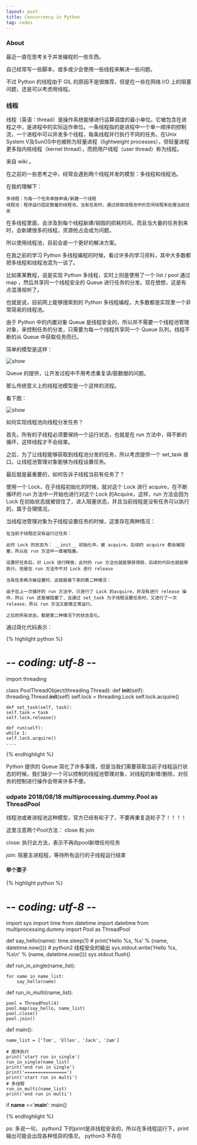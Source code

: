 ```yaml
---
layout: post
title: Concurrency in Python
tag: codes
---
```


### About

最近一直在思考关于并发编程的一些东西。

自己经常写一些脚本，或多或少会使用一些线程来解决一些问题。

不过 Python 的线程由于 GIL 的原因不是很推荐，但是在一些在网络 I/O 上的阻塞问题，还是可以考虑用线程。

### 线程

线程（英语：thread）是操作系统能够进行运算调度的最小单位。它被包含在进程之中，是进程中的实际运作单位。一条线程指的是进程中一个单一顺序的控制流，一个进程中可以并发多个线程，每条线程并行执行不同的任务。在Unix System V及SunOS中也被称为轻量进程（lightweight processes），但轻量进程更多指内核线程（kernel thread），而把用户线程（user thread）称为线程。

来自 wiki 。

在之前的一些思考之中，经常会遇到两个线程并发的模型：多线程和线程池。

在我的理解下：

    多线程：为每一个任务单独申请/新建一个线程
    线程池：程序运行固定数量的线程池，当有任务时，通过获取线程池中的空闲线程来处理当前任务

在多线程里面，会涉及到每个线程新建/销毁的损耗时间，而且当大量的任务到来时，会新建很多的线程，资源抢占会成为问题。

所以使用线程池，目前会是一个更好的解决方案。

在我之前的学习 Python 多线程编程的时候，看过许多的学习资料，其中大多数都把多线程和线程池混为一谈了。

比如某某教程，说是实现 Python 多线程，实时上则是使用了一个 list / pool 通过 map ，然后共享同一个线程安全的 Queue 进行任务的分发。现在想想，这是有点混淆视听了。

也就是说，目前网上能够搜索到的 Python 多线程编程，大多数都是实现里一个非常简易的线程池。

由于 Python 中的内置对象 Queue 是线程安全的，所以并不需要一个线程池管理对象，来控制任务的分发，只需要为每一个线程共享同一个 Queue 队列，线程不断的从 Queue 中获取任务而已。

简单的模型是这样：

![show](/images/thread-1.png)

Queue 的提供，让开发过程中不用考虑重复读/脏数据的问题。

那么传统意义上的线程池模型是一个这样的流程。

看下图：

![show](/images/thread-2.png)

如何实现线程池向线程分发任务？

首先，所有的子线程必须要保持一个运行状态，也就是在 run 方法中，得不断的循环，这样线程才不会结束。

之后，为了让线程能够获取到线程池分发的任务，所以考虑提供一个 set_task 接口，让线程池管理对象能够为线程设置任务。

最后就是最重要的，如何告诉子线程当前有任务了？

使用一个 Lock，在子线程初始化的时候，就对这个 Lock 进行 acquire，在不断循环的 run 方法中一开始也进行对这个 Lock 的Acquire，这样，run 方法会因为 Lock 在初始状态就被锁住了，进入阻塞状态，并且当前线程是没有任务可以执行的，属于合理情况。

当线程池管理对象为子线程设置任务的时候，这里存在两种情况：
    
    在当前子线程还没有运行过任务：
    
    此时 Lock 的状态为： __init__ 初始化中，被 acquire，后续的 acquire 都会被阻塞，所以在 run 方法中一直被阻塞。
    
    设置好任务后，对 Lock 进行释放，此时的 run 方法也就能够获得锁，后续的代码也就能够执行。但是在 run 方法中不对 Lock 进行 release
    
    当有任务再次被设置时，这就是接下来的第二种情况：

    由于在上一次循环的 run 方法中，只进行了 Lock 的acquire，并没有进行 release 操作，所以 run 还是被阻塞了，当通过 set_task 为子线程设置任务时，又进行了一次 release，所以 run 方法又能够正常运行。

    之后的所有状态，都是第二种情况下的状态变化。


通过简化代码表示：

{% highlight python %}
# -*- coding: utf-8 -*-

import threading


class PoolThreadObject(threading.Thread):
    def __init__(self):
    threading.Thread.__init__(self)
    self.lock = threading.Lock
    self.lock.acquire()

    def set_task(self, task):
    self.task = task
    self.lock.release()

    def run(self):
    while 1:
    self.lock.acquire()
    ....

{% endhighlight %}


Python 提供的 Queue 简化了许多事情，但是当我们需要获取当前子线程运行状态的时候，我们缺少一个可以控制的线程池管理对象，对线程的新增/删除，对任务的控制进行操作会带来许多不便。


### udpate 2018/08/18 multiprocessing.dummy.Pool as ThreadPool

线程池或者进程池这种模型，官方已经有轮子了，不要再重复造轮子了！！！！

这里注意两个Pool方法： close 和 join

close: 执行此方法，表示不再向pool新增任何任务

join: 阻塞主进程程，等待所有运行的子线程运行结束


#### 举个栗子

{% highlight python %}
# -*- coding: utf-8 -*-

import sys
import time
from datetime import datetime
from multiprocessing.dummy import Pool as ThreadPool

def say_hello(name):
    time.sleep(1)
    # print('Hello %s, %s' % (name, datetime.now()))
    # python2 线程安全的输出
    sys.stdout.write('Hello %s, %s\n' % (name, datetime.now()))
    sys.stdout.flush()

def run_in_single(name_list):
    
    for name in name_list:
        say_hello(name)

def run_in_multi(name_list):
    
    pool = ThreadPool(4)
    pool.map(say_hello, name_list)
    pool.close()
    pool.join()

def main():
    
    name_list = ['Tom', 'Ellen', 'Jack', 'Jam']

    # 顺序执行
    print('start run in single')
    run_in_single(name_list)
    print('end run in single')
    print('================')
    print('start run in multi')
    # 多线程
    run_in_multi(name_list)
    print('end run in multi')

if __name__ =='__main__':
    main()


{% endhighlight %}

ps: 多说一句， python2 下的print是非线程安全的，所以在多线程运行下，print输出可能会出现各种怪异的情况， python3 不存在
